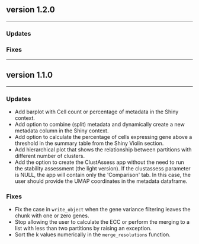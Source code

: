 ## version 1.2.0

---

### Updates

### Fixes

---

## version 1.1.0

---

### Updates
- Add barplot with Cell count or percentage of metadata in the Shiny context.
- Add option to combine (split) metadata and dynamically create a new metadata column in the Shiny context.
- Add option to calculate the percentage of cells expressing gene above a threshold in the summary table from the Shiny Violin section.
- Add hierarchical plot that shows the relationship between partitions with different number of clusters.
- Add the option to create the ClustAssess app without the need to run the stability assessment (the light version). If the clustassess parameter is NULL, the app will contain only the 'Comparison' tab. In this case, the user should provide the UMAP coordinates in the metadata dataframe.

### Fixes
- Fix the case in `write_object` when the gene variance filtering leaves the chunk with one or zero genes.
- Stop allowing the user to calculate the ECC or perform the merging to a list with less than two partitions by raising an exception.
- Sort the k values numerically in the `merge_resolutions` function.
